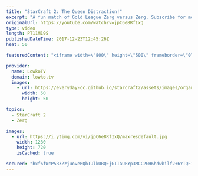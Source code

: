 ```yaml
---
title: "StarCraft 2: The Queen Distraction!"
excerpt: "A fun match of Gold League Zerg versus Zerg. Subscribe for more videos: http://lowko.tv/youtube How-to NOT Cannon Rush: https://goo.gl/TM36jZ  Why use the Queens defensively when you can load them into an Overlord and bring them with you on the offensive?  If you have an awesome replay of StarCraft 2"
originalUrl: https://youtube.com/watch?v=jpC6e8RfIxQ
type: video
length: PT11M19S
publishedDateTime: 2017-12-23T12:45:26Z
heat: 50

featuredContent: "<iframe width=\"800\" height=\"500\" frameborder=\"0\" src=\"https://www.youtube.com/embed/jpC6e8RfIxQ\" allow=\"accelerometer; autoplay; encrypted-media; gyroscope; picture-in-picture\" allowfullscreen></iframe>"

provider:
  name: LowkoTV
  domain: lowko.tv
  images:
    - url: https://everyday-cc.github.io/starcraft2/assets/images/organizations/lowko.tv-50x50.jpg
      width: 50
      height: 50

topics:
  - StarCraft 2
  - Zerg

images:
  - url: https://i.ytimg.com/vi/jpC6e8RfIxQ/maxresdefault.jpg
    width: 1280
    height: 720
    isCached: true

secured: "hxf6fWcP5B3ZzjuoveBQbTUlkUBQEjGIIaUBYp3MCC2GH6hdwbilf2+6YTQE1n1hlYGkYZxHdpcu2oRnDuwK4tyDbNeVFO92RxrlITMLjtPvkEVJo5kkp/kvM8AjSkC9rUheEnxlOZ8oOfdqmmnsJDqeApdZ/+cx5b3kQQHV/NiAh/j7YYbRv2g563bgQOwBt3oe6ZjkAWhlBq/bHrUzp2wqx9Mezw+j+pM++SdYJKtiPLbKx4x2WwI49ZdMjOYD5Dcrz8R7Mz8DAkjwyihoS0xH0IAtLnQQEvrosOrFKS/OcD6EICaq1dyts2D3bWLeVbMUKDOVdN7N8Mw88qoRKRFdyUzTJUHdk0AwVpXDdJORxD2e2ep/uWXTIuUkx9VMcbBOTfimc1TbMlpDQzR2ARdUz0Yei2+1NZu7p50TZyg=;0gfK9CPRNN0IzdZWG64OzQ=="
---
```


